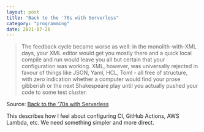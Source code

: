 ```yaml
---
layout: post
title: "Back to the '70s with Serverless"
category: "programming"
date: 2021-07-26
---
```


> The feedback cycle became worse as well: in the monolith-with-XML days, your XML editor would get you mostly there and a quick local compile and run would leave you all but certain that your configuration was working. XML, however, was universally rejected in favour of things like JSON, Yaml, HCL, Toml - all free of structure, with zero indication whether a computer would find your prose gibberish or the next Shakespeare play until you actually pushed your code to some test cluster. 

Source: [Back to the '70s with Serverless](http://evrl.com/devops/cloud/2020/12/18/serverless.html)

This describes how I feel about configuring CI, GitHub Actions, AWS Lambda, etc.  We need something simpler and more direct.
